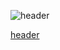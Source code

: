 ![header](https://capsule-render.vercel.app/api?type=Waving&color=0:FFC0CB,100:FF69B4&text=Welcome&nbsp;to&nbsp;Suhyeon&nbsp;Github&fontAlign=30&fontSize=30&fontColor=FFC0CB&descAlignY=70&descAlign=72&descSize=20)

[header](https://capsule-render.vercel.app/api?type=Waving&color=0:FFC0CB,100:FF69B4&text=Welcome&nbsp;to&nbsp;Suhyeon&nbsp;Github&fontAlign=30&fontSize=30&fontColor=FFC0CB&desc=Welcome%20to%20Suhyeon%20Github&descAlignY=70&descAlign=72&descSize=20&descColor=FFC0CB)

